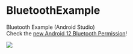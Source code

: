 # BluetoothExample
Bluetooth Example (Android Studio) <br/>
Check the <a href="https://developer.android.com/about/versions/12/features/bluetooth-permissions?hl=ko" target="_blank">new Android 12 Bluetooth Permission</a>! <br/>

![](https://user-images.githubusercontent.com/66772394/180644129-e030bf06-709e-495a-835e-aabafd14b0bf.jpg)<br/>
